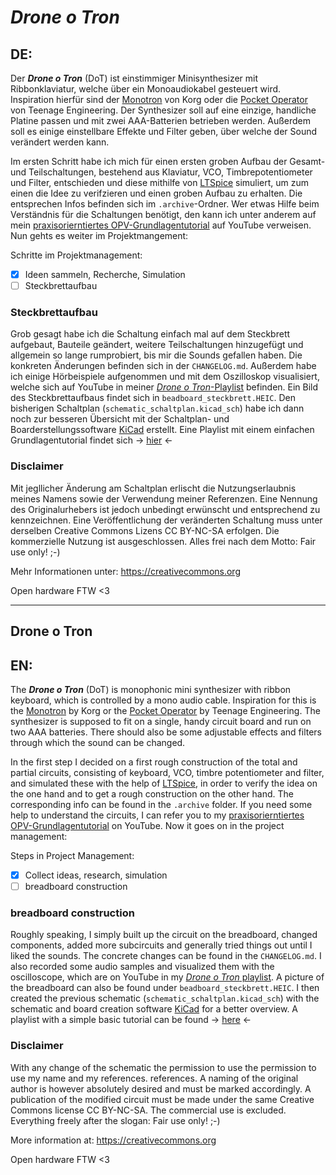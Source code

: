 # *Drone o Tron*

## DE:
Der ***Drone o Tron*** (DoT) ist einstimmiger Minisynthesizer mit Ribbonklaviatur, welche über ein Monoaudiokabel gesteuert wird. Inspiration hierfür sind der [Monotron]((https://www.korg.com/de/products/dj/monotron/index.php)) von Korg oder die [Pocket Operator](https://teenage.engineering/products/po) von Teenage Engineering. Der Synthesizer soll auf eine einzige, handliche Platine passen und mit zwei AAA-Batterien betrieben werden. Außerdem soll es einige einstellbare Effekte und Filter geben, über welche der Sound verändert werden kann.

Im ersten Schritt habe ich mich für einen ersten groben Aufbau der Gesamt- und Teilschaltungen, bestehend aus Klaviatur, VCO, Timbrepotentiometer und Filter, entschieden und diese mithilfe von [LTSpice](https://www.analog.com/en/design-center/design-tools-and-calculators/ltspice-simulator.html) simuliert, um zum einen die Idee zu verifzieren und einen groben Aufbau zu erhalten. Die entsprechen Infos befinden sich im `.archive`-Ordner. Wer etwas Hilfe beim Verständnis für die Schaltungen benötigt, den kann ich unter anderem auf mein [praxisorierntiertes OPV-Grundlagentutorial](https://www.youtube.com/playlist?list=PLFoTc99xXplpeMX_rCe2f8oruM441F54b) auf YouTube verweisen. Nun gehts es weiter im Projektmangement:

Schritte im Projektmanagement:
- [x] Ideen sammeln, Recherche, Simulation
- [ ] Steckbrettaufbau
 
### Steckbrettaufbau
  
Grob gesagt habe ich die Schaltung einfach mal auf dem Steckbrett aufgebaut, Bauteile geändert, weitere Teilschaltungen hinzugefügt und allgemein so lange rumprobiert, bis mir die Sounds gefallen haben. Die konkreten Änderungen befinden sich in der `CHANGELOG.md`. Außerdem habe ich einige Hörbeispiele aufgenommen und mit dem Oszilloskop visualisiert, welche sich auf YouTube in meiner [*Drone o Tron*-Playlist](https://youtube.com/playlist?list=PLFoTc99xXplrwt37A0d1chDFaE8vJPAfo) befinden. Ein Bild des Steckbrettaufbaus findet sich in `beadboard_steckbrett.HEIC`. Den bisherigen Schaltplan (`schematic_schaltplan.kicad_sch`) habe ich dann noch zur besseren Übersicht mit der Schaltplan- und Boarderstellungssoftware [KiCad](kicad.org/) erstellt. Eine Playlist mit einem einfachen Grundlagentutorial findet sich -> [hier](https://www.youtube.com/playlist?list=PLFoTc99xXplq-vwjNqq9S3VKb1se5qiRt) <-

### Disclaimer
Mit jegllicher Änderung am Schaltplan erlischt 
die Nutzungserlaubnis meines Namens sowie der Verwendung meiner
Referenzen. Eine Nennung des Originalurhebers ist jedoch unbedingt erwünscht
und entsprechend zu kennzeichnen. Eine Veröffentlichung der veränderten Schaltung muss unter derselben Creative Commons Lizens CC BY-NC-SA erfolgen. Die 
kommerzielle Nutzung ist ausgeschlossen. Alles frei nach dem Motto: Fair use only! ;-)

Mehr Informationen unter: https://creativecommons.org

Open hardware FTW <3

-------

## Drone o Tron

## EN:
The ***Drone o Tron*** (DoT) is monophonic mini synthesizer with ribbon keyboard, which is controlled by a mono audio cable. Inspiration for this is the [Monotron]((https://www.korg.com/de/products/dj/monotron/index.php)) by Korg or the [Pocket Operator](https://teenage.engineering/products/po) by Teenage Engineering. The synthesizer is supposed to fit on a single, handy circuit board and run on two AAA batteries. There should also be some adjustable effects and filters through which the sound can be changed.

In the first step I decided on a first rough construction of the total and partial circuits, consisting of keyboard, VCO, timbre potentiometer and filter, and simulated these with the help of [LTSpice](https://www.analog.com/en/design-center/design-tools-and-calculators/ltspice-simulator.html), in order to verify the idea on the one hand and to get a rough construction on the other hand. The corresponding info can be found in the `.archive` folder. If you need some help to understand the circuits, I can refer you to my [praxisorierntiertes OPV-Grundlagentutorial](https://www.youtube.com/playlist?list=PLFoTc99xXplpeMX_rCe2f8oruM441F54b) on YouTube. Now it goes on in the project management:

Steps in Project Management:
- [x] Collect ideas, research, simulation
- [ ] breadboard construction
 
### breadboard construction
  
Roughly speaking, I simply built up the circuit on the breadboard, changed components, added more subcircuits and generally tried things out until I liked the sounds. The concrete changes can be found in the `CHANGELOG.md`. I also recorded some audio samples and visualized them with the oscilloscope, which are on YouTube in my [*Drone o Tron* playlist](https://youtube.com/playlist?list=PLFoTc99xXplrwt37A0d1chDFaE8vJPAfo). A picture of the breadboard can also be found under `beadboard_steckbrett.HEIC`. I then created the previous schematic (`schematic_schaltplan.kicad_sch`) with the schematic and board creation software [KiCad](kicad.org/) for a better overview. A playlist with a simple basic tutorial can be found -> [here](https://www.youtube.com/playlist?list=PLFoTc99xXplq-vwjNqq9S3VKb1se5qiRt) <-

### Disclaimer
With any change of the schematic the permission to use 
the permission to use my name and my references.
references. A naming of the original author is however absolutely desired
and must be marked accordingly. A publication of the modified circuit must be made under the same Creative Commons license CC BY-NC-SA. The 
commercial use is excluded. Everything freely after the slogan: Fair use only! ;-)

More information at: https://creativecommons.org

Open hardware FTW <3
